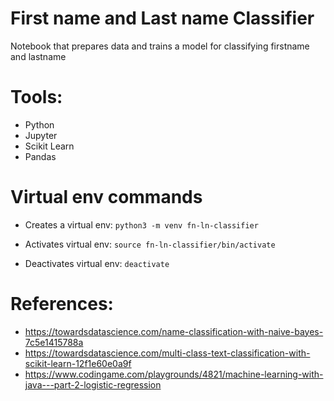 # First name and Last name Classifier

Notebook that prepares data and trains a model for classifying firstname and lastname

# Tools:
- Python
- Jupyter
- Scikit Learn
- Pandas

# Virtual env commands
- Creates a virtual env:
`python3 -m venv fn-ln-classifier`

- Activates virtual env:
`source fn-ln-classifier/bin/activate`

- Deactivates virtual env:
`deactivate`

# References:
- https://towardsdatascience.com/name-classification-with-naive-bayes-7c5e1415788a
- https://towardsdatascience.com/multi-class-text-classification-with-scikit-learn-12f1e60e0a9f
- https://www.codingame.com/playgrounds/4821/machine-learning-with-java---part-2-logistic-regression


